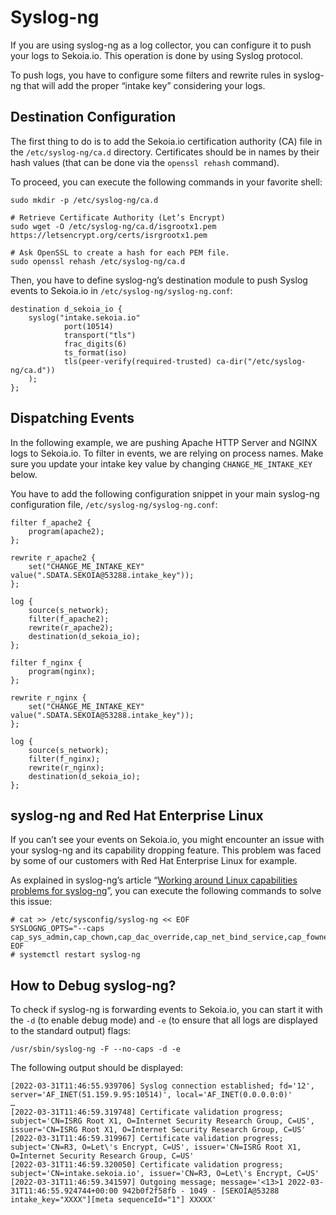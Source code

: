 # Syslog-ng

If you are using syslog-ng as a log collector, you can configure it to push your logs to Sekoia.io. This operation is done by using Syslog protocol.

To push logs, you have to configure some filters and rewrite rules in syslog-ng that will add the proper “intake key” considering your logs.

## Destination Configuration

The first thing to do is to add the Sekoia.io certification authority (CA) file in the `/etc/syslog-ng/ca.d` directory. Certificates should be in names by their hash values (that can be done via the `openssl rehash` command).

To proceed, you can execute the following commands in your favorite shell:

```
sudo mkdir -p /etc/syslog-ng/ca.d

# Retrieve Certificate Authority (Let’s Encrypt)
sudo wget -O /etc/syslog-ng/ca.d/isgrootx1.pem https://letsencrypt.org/certs/isrgrootx1.pem

# Ask OpenSSL to create a hash for each PEM file.
sudo openssl rehash /etc/syslog-ng/ca.d
```

Then, you have to define syslog-ng’s destination module to push Syslog events to Sekoia.io in `/etc/syslog-ng/syslog-ng.conf`:

```
destination d_sekoia_io {
    syslog("intake.sekoia.io"
            port(10514)
            transport("tls")
            frac_digits(6)
            ts_format(iso)
            tls(peer-verify(required-trusted) ca-dir("/etc/syslog-ng/ca.d"))
    );
};
```

## Dispatching Events

In the following example, we are pushing Apache HTTP Server and NGINX logs to Sekoia.io. To filter in events, we are relying on process names. Make sure you update your intake key value by changing `CHANGE_ME_INTAKE_KEY` below.

You have to add the following configuration snippet in your main syslog-ng configuration file, `/etc/syslog-ng/syslog-ng.conf`:

```
filter f_apache2 {
    program(apache2);
};

rewrite r_apache2 {
    set("CHANGE_ME_INTAKE_KEY" value(".SDATA.SEKOIA@53288.intake_key"));
};

log {
    source(s_network);
    filter(f_apache2);
    rewrite(r_apache2);
    destination(d_sekoia_io);
};

filter f_nginx {
    program(nginx);
};

rewrite r_nginx {
    set("CHANGE_ME_INTAKE_KEY" value(".SDATA.SEKOIA@53288.intake_key"));
};

log {
    source(s_network);
    filter(f_nginx);
    rewrite(r_nginx);
    destination(d_sekoia_io);
};
```

## syslog-ng and Red Hat Enterprise Linux

If you can’t see your events on Sekoia.io, you might encounter an issue with your syslog-ng and its capability dropping feature. This problem was faced by some of our customers with Red Hat Enterprise Linux for example.

As explained in syslog-ng’s article “[Working around Linux capabilities problems for syslog-ng](https://www.syslog-ng.com/community/b/blog/posts/working-around-linux-capabilities-problems-for-syslog-ng)”, you can execute the following commands to solve this issue:

```
# cat >> /etc/sysconfig/syslog-ng << EOF
SYSLOGNG_OPTS="--caps cap_sys_admin,cap_chown,cap_dac_override,cap_net_bind_service,cap_fowner=eip"
EOF
# systemctl restart syslog-ng
```

## How to Debug syslog-ng?

To check if syslog-ng is forwarding events to Sekoia.io, you can start it with the `-d` (to enable debug mode) and `-e` (to ensure that all logs are displayed to the standard output) flags:

```
/usr/sbin/syslog-ng -F --no-caps -d -e
```

The following output should be displayed:

```
[2022-03-31T11:46:55.939706] Syslog connection established; fd='12', server='AF_INET(51.159.9.95:10514)', local='AF_INET(0.0.0.0:0)'
…
[2022-03-31T11:46:59.319748] Certificate validation progress; subject='CN=ISRG Root X1, O=Internet Security Research Group, C=US', issuer='CN=ISRG Root X1, O=Internet Security Research Group, C=US'
[2022-03-31T11:46:59.319967] Certificate validation progress; subject='CN=R3, O=Let\'s Encrypt, C=US', issuer='CN=ISRG Root X1, O=Internet Security Research Group, C=US'
[2022-03-31T11:46:59.320050] Certificate validation progress; subject='CN=intake.sekoia.io', issuer='CN=R3, O=Let\'s Encrypt, C=US'
[2022-03-31T11:46:59.341597] Outgoing message; message='<13>1 2022-03-31T11:46:55.924744+00:00 942b0f2f58fb - 1049 - [SEKOIA@53288 intake_key="XXXX"][meta sequenceId="1"] XXXXX'
```

